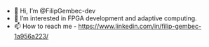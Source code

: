 - 👋 Hi, I’m @FilipGembec-dev
- 👀 I’m interested in FPGA development and adaptive computing.
- 📫 How to reach me - https://www.linkedin.com/in/filip-gembec-1a956a223/

